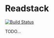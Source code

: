 # Readstack

[![Build Status](https://travis-ci.org/jlevesy/readstack.svg?branch=master)](https://travis-ci.org/jlevesy/readstack)

TODO...
